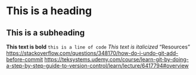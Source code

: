 # This is a heading
## This is a subheading
**This text is bold** 
`this is a line of code`
*This text is italicized*
“Resources”
https://stackoverflow.com/questions/348170/how-do-i-undo-git-add-before-commit
https://teksystems.udemy.com/course/learn-git-by-doing-a-step-by-step-guide-to-version-control/learn/lecture/6417794#overview
